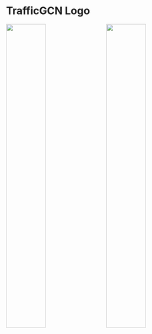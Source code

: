 # TrafficGCN Logo

<img src="https://github.com/TrafficGCN/logo/blob/main/logo_light.jpg?raw=true" width="46%" align="left" />

<img src="https://github.com/TrafficGCN/logo/blob/main/logo_dark.jpg?raw=true" width="46%" align="right" />

